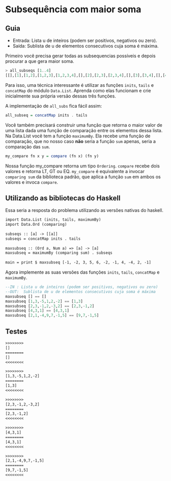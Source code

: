 # Subsequência com maior soma

[](solver.hs)

## Guia

- Entrada: Lista u de inteiros (podem ser positivos, negativos ou zero).
- Saída: Sublista de u de elementos consecutivos cuja soma é máxima.

Primeiro você precisa gerar todas as subsequencias possíveis e depois procurar a que gera maior soma.

```hs
> all_subseqs [1..4]
[[],[1],[1,2],[1,2,3],[1,2,3,4],[],[2],[2,3],[2,3,4],[],[3],[3,4],[],[4],[]]
```

Para isso, uma técnica interessante é utilizar as funções `inits`, `tails` e `concatMap` do módulo `Data.List`. Aprenda como elas funcionam e crie inicialmente sua própria versão dessas três funções.

A implementação de `all_subs` fica fácil assim:

```hs
all_subseq = concatMap inits . tails
```

Você também precisará construir uma função que retorna o maior valor de uma lista dada uma função de comparação entre os elementos dessa lista. Na Data.List você tem a função `maximumBy`. Ela recebe uma função de comparação, que no nosso caso **não** seria a função `sum` apenas, seria a comparação das `sum`.

```hs
my_compare fn x y = compare (fn x) (fn y)
```

Nossa função my_compare retorna um tipo `Ordering`. `compare` recebe dois valores e retorna LT, GT ou EQ. `my_compare` é equivalente a invocar `comparing sum` da biblioteca padrão, que aplica a função `sum` em ambos os valores e invoca `compare`.

## Utilizando as bibliotecas do Haskell

Essa seria a resposta do problema utilizando as versões nativas do haskell.

```txt
import Data.List (inits, tails, maximumBy)
import Data.Ord (comparing)
 
subseqs :: [a] -> [[a]]
subseqs = concatMap inits . tails
 
maxsubseq :: (Ord a, Num a) => [a] -> [a]
maxsubseq = maximumBy (comparing sum) . subseqs
 
main = print $ maxsubseq [-1, -2, 3, 5, 6, -2, -1, 4, -4, 2, -1]
```

Agora implemente as suas versões das funções `inits`, `tails`, `concatMap` e `maximumBy`.

```hs
--IN : Lista u de inteiros (podem ser positivos, negativos ou zero)
--OUT:  Sublista de u de elementos consecutivos cuja soma é máxima
maxsubseq [] == []
maxsubseq [1,3,-5,1,2,-2] == [1,3]
maxsubseq [2,3,-1,2,-3,2] == [2,3,-1,2]
maxsubseq [4,3,1] == [4,3,1]
maxsubseq [2,1,-4,9,7,-1,5] == [9,7,-1,5]
```

## Testes

```txt
>>>>>>>>
[]
========
[]
<<<<<<<<

>>>>>>>>
[1,3,-5,1,2,-2]
========
[1,3]
<<<<<<<<

>>>>>>>>
[2,3,-1,2,-3,2]
========
[2,3,-1,2]
<<<<<<<<

>>>>>>>>
[4,3,1]
========
[4,3,1]
<<<<<<<<

>>>>>>>>
[2,1,-4,9,7,-1,5]
========
[9,7,-1,5]
<<<<<<<<

```
